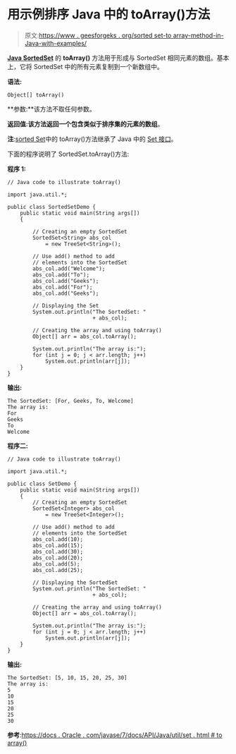 # 用示例排序 Java 中的 toArray()方法

> 原文:[https://www . geesforgeks . org/sorted set-to array-method-in-Java-with-examples/](https://www.geeksforgeeks.org/sortedset-toarray-method-in-java-with-examples/)

**[Java SortedSet](https://www.geeksforgeeks.org/sortedset-java-examples/)** 的 **toArray()** 方法用于形成与 SortedSet 相同元素的数组。基本上，它将 SortedSet 中的所有元素复制到一个新数组中。

**语法:**

```
Object[] toArray()
```

**参数:**该方法不取任何参数。

**返回值:**该方法返回一个包含类似于排序集的元素的**数组**。

**注**:[sorted Set](https://www.geeksforgeeks.org/sortedset-java-examples/)中的 toArray()方法继承了 Java 中的 [Set 接口](https://www.geeksforgeeks.org/set-in-java/)。

下面的程序说明了 SortedSet.toArray()方法:

**程序 1:**

```
// Java code to illustrate toArray()

import java.util.*;

public class SortedSetDemo {
    public static void main(String args[])
    {

        // Creating an empty SortedSet
        SortedSet<String> abs_col
            = new TreeSet<String>();

        // Use add() method to add
        // elements into the SortedSet
        abs_col.add("Welcome");
        abs_col.add("To");
        abs_col.add("Geeks");
        abs_col.add("For");
        abs_col.add("Geeks");

        // Displaying the Set
        System.out.println("The SortedSet: "
                           + abs_col);

        // Creating the array and using toArray()
        Object[] arr = abs_col.toArray();

        System.out.println("The array is:");
        for (int j = 0; j < arr.length; j++)
            System.out.println(arr[j]);
    }
}
```

**输出:**

```
The SortedSet: [For, Geeks, To, Welcome]
The array is:
For
Geeks
To
Welcome

```

**程序二:**

```
// Java code to illustrate toArray()

import java.util.*;

public class SetDemo {
    public static void main(String args[])
    {
        // Creating an empty SortedSet
        SortedSet<Integer> abs_col
            = new TreeSet<Integer>();

        // Use add() method to add
        // elements into the SortedSet
        abs_col.add(10);
        abs_col.add(15);
        abs_col.add(30);
        abs_col.add(20);
        abs_col.add(5);
        abs_col.add(25);

        // Displaying the SortedSet
        System.out.println("The SortedSet: "
                           + abs_col);

        // Creating the array and using toArray()
        Object[] arr = abs_col.toArray();

        System.out.println("The array is:");
        for (int j = 0; j < arr.length; j++)
            System.out.println(arr[j]);
    }
}
```

**输出:**

```
The SortedSet: [5, 10, 15, 20, 25, 30]
The array is:
5
10
15
20
25
30

```

**参考**:[https://docs . Oracle . com/javase/7/docs/API/Java/util/set . html # to array()](https://docs.oracle.com/javase/7/docs/api/java/util/Set.html#toArray())